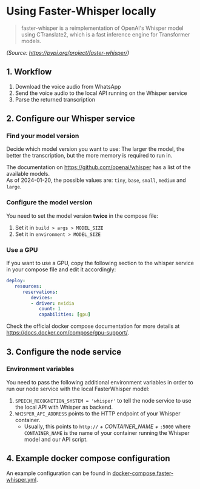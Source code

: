 # Using Faster-Whisper locally

> faster-whisper is a reimplementation of OpenAI's Whisper model using CTranslate2, which is a fast inference engine for
Transformer models.

_(Source: https://pypi.org/project/faster-whisper/)_

## 1. Workflow

1. Download the voice audio from WhatsApp
2. Send the voice audio to the local API running on the Whisper service
3. Parse the returned transcription

## 2. Configure our Whisper service

### Find your model version

Decide which model version you want to use: The larger the model, the better the transcription, but the more memory is
required to run in.

The documentation on https://github.com/openai/whisper has a list of the available models.  
As of 2024-01-20, the possible values are: `tiny`, `base`, `small`, `medium` and `large`.

### Configure the model version

You need to set the model version __twice__ in the compose file:

1. Set it in `build > args > MODEL_SIZE`
2. Set it in `environment > MODEL_SIZE`

### Use a GPU

If you want to use a GPU, copy the following section to the whisper service in your compose file and edit it
accordingly:

``` yml
deploy:
   resources:
      reservations:
         devices:
         - driver: nvidia
            count: 1
            capabilities: [gpu]
```

Check the official docker compose documentation for more details at https://docs.docker.com/compose/gpu-support/.

## 3. Configure the node service

### Environment variables

You need to pass the following additional environment variables in order to run our node service with the local
FasterWhisper
model:

1. `SPEECH_RECOGNITION_SYSTEM = 'whisper'` to tell the node service to use the local API with Whisper as backend.
2. `WHISPER_API_ADDRESS` points to the HTTP endpoint of your Whisper container.
    - Usually, this points to `http://` _+ CONTAINER_NAME +_ `:5000` where `CONTAINER_NAME` is the name of your
      container running the Whisper model and our API script.

## 4. Example docker compose configuration

An example configuration can be found in [docker-compose.faster-whisper.yml](./docker-compose.faster-whisper.yml).